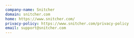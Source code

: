```yaml
---
company-name: Snitcher
domain: snitcher.com
home: https://www.snitcher.com/
privacy-policy: https://www.snitcher.com/privacy-policy
email: support@snitcher.com
---
```





